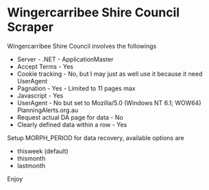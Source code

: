 # Wingercarribee Shire Council Scraper

Wingercarribee Shire Council involves the followings
* Server - .NET - ApplicationMaster
* Accept Terms - Yes
* Cookie tracking - No, but I may just as well use it because it need UserAgent
* Pagnation - Yes - Limited to 11 pages max
* Javascript - Yes
* UserAgent - No but set to Mozilla/5.0 (Windows NT 6.1; WOW64) PlanningAlerts.org.au
* Request actual DA page for data - No
* Clearly defined data within a row - Yes

Setup MORPH_PERIOD for data recovery, available options are
* thisweek (default)
* thismonth
* lastmonth

Enjoy
